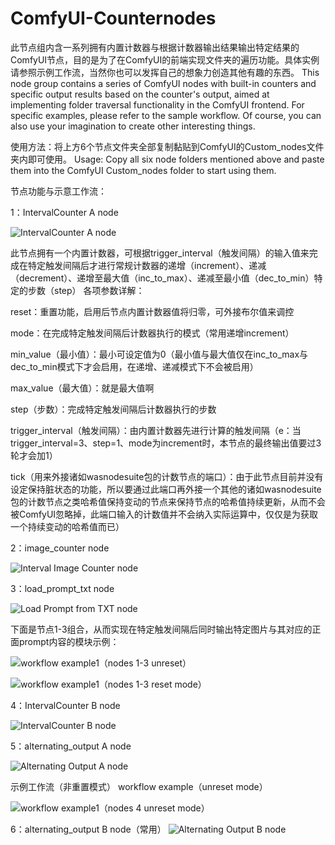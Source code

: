 # ComfyUI-Counternodes
此节点组内含一系列拥有内置计数器与根据计数器输出结果输出特定结果的ComfyUI节点，目的是为了在ComfyUI的前端实现文件夹的遍历功能。具体实例请参照示例工作流，当然你也可以发挥自己的想象力创造其他有趣的东西。
This node group contains a series of ComfyUI nodes with built-in counters and specific output results based on the counter's output, aimed at implementing folder traversal functionality in the ComfyUI frontend. For specific examples, please refer to the sample workflow. Of course, you can also use your imagination to create other interesting things.

使用方法：将上方6个节点文件夹全部复制黏贴到ComfyUI的Custom_nodes文件夹内即可使用。
Usage: Copy all six node folders mentioned above and paste them into the ComfyUI Custom_nodes folder to start using them.

节点功能与示意工作流：

1：IntervalCounter A node

![IntervalCounter A node](image/IntervalCounterA.png)

此节点拥有一个内置计数器，可根据trigger_interval（触发间隔）的输入值来完成在特定触发间隔后才进行常规计数器的递增（increment）、递减（decrement）、递增至最大值（inc_to_max）、递减至最小值（dec_to_min）特定的步数（step）
各项参数详解：

reset：重置功能，启用后节点内置计数器值将归零，可外接布尔值来调控

mode：在完成特定触发间隔后计数器执行的模式（常用递增increment）

min_value（最小值）：最小可设定值为0（最小值与最大值仅在inc_to_max与dec_to_min模式下才会启用，在递增、递减模式下不会被启用）

max_value（最大值）：就是最大值啊

step（步数）：完成特定触发间隔后计数器执行的步数

trigger_interval（触发间隔）：由内置计数器先进行计算的触发间隔（e：当trigger_interval=3、step=1、mode为increment时，本节点的最终输出值要过3轮才会加1）

tick（用来外接诸如wasnodesuite包的计数节点的端口）：由于此节点目前并没有设定保持脏状态的功能，所以要通过此端口再外接一个其他的诸如wasnodesuite包的计数节点之类哈希值保持变动的节点来保持节点的哈希值持续更新，从而不会被ComfyUI忽略掉，此端口输入的计数值并不会纳入实际运算中，仅仅是为获取一个持续变动的哈希值而已）

2：image_counter node

![Interval Image Counter node](image/IntervalImageCounter.png)


3：load_prompt_txt node

![Load Prompt from TXT node](image/LoadPromptfromTXT.png)

下面是节点1-3组合，从而实现在特定触发间隔后同时输出特定图片与其对应的正面prompt内容的模块示例：

![workflow example1（nodes 1-3 unreset）](image/example1.png)

![workflow example1（nodes 1-3 reset mode）](image/example3.png)

4：IntervalCounter B node

![IntervalCounter B node](image/IntervalCounterB.png)

5：alternating_output A node

![Alternating Output A node](image/AlternatingOutputA.png) 

示例工作流（非重置模式） workflow example（unreset mode）

![workflow example1（nodes 4 unreset mode）](image/example4.png)


6：alternating_output B node（常用）
![Alternating Output B node](image/AlternatingOutputB.png)



